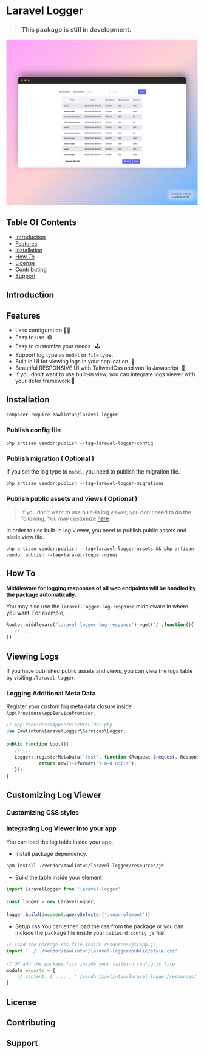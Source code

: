 # Laravel Logger

> ### This package is still in development.

![Preview](preview.jpeg)

## Table Of Contents

- [Introduction](#introduction)
- [Features](#features)
- [Installation](#installation)
- [How To](#how-to)
- [License](#license)
- [Contributing](#contributing)
- [Support](#support)

## Introduction

## Features

- Less configuration 📄📄
- Easy to use &nbsp;🟢
- Easy to customize your needs &nbsp; 🕹
- Support log type as `model` or `file` type.
- Built in UI for viewing logs in your application.&nbsp;📌
- Beautiful RESPONSIVE UI with TailwindCss and vanilla Javascript &nbsp;💖
- If you don't want to use built-in view, you can integrate logs viewer with your defer framework 🔗

## Installation

```
composer require zawlintun/laravel-logger
```

### Publish config file

```
php artisan vendor:publish --tag=laravel-logger-config
```

### Publish migration ( Optional )

If you set the log type to `model`, you need to publish the migration file.

```
php artisan vendor:publish --tag=laravel-logger-migrations
```

### Publish public assets and views ( Optional )

> If you don't want to use built-in log viewer, you don't need to do the following. You may
> customize [here](#customizing-log-viewer).

In order to use built-in log viewer, you need to publish public assets and blade view file.

```
php artisan vendor:publish --tag=laravel-logger-assets && php artisan vendor:publish --tag=laravel-logger-views
```

## How To

**Middleware for logging responses of all web endpoints will be handled by the package automatically.**

You may also use the `laravel-logger-log-response` middleware in where you want.
For example,

```php
Route::middleware('laravel-logger-log-response')->get('/',function(){
   // ....
})
```

## Viewing Logs

If you have published public assets and views, you can view the logs table by visiting `/laravel-logger`.

### Logging Additional Meta Data

Register your custom log meta data closure inside `App\Providers\AppServiceProvider`.

```php
// App\Providers\AppServiceProvider.php
use Zawlintun\LaravelLogger\Services\Logger;

public function boot(){
   // .... 
   Logger::registerMetaData('test', function (Request $request, Response $response, \Throwable $throwable) {
            return now()->format('Y-m-d H:i:s');
   });
}
```

## Customizing Log Viewer

### Customizing CSS styles

### Integrating Log Viewer into your app

You can load the log table inside your app.

- Install package dependency.

```bash
npm install ./vendor/zawlintun/laravel-logger/resources/js
```

- Build the table inside your element

```js
import LaravelLogger from 'laravel-logger'

const logger = new LaravelLogger;

logger.build(document.querySelector('.your-element'))
```

- Setup css
  You can either load the css from the package or you can include the package file inside your `tailwind.config.js`
  file.

```js
// load the package css file inside resources/js/app.js
import '../../vendor/zawlintun/laravel-logger/public/style.css'

// OR add the package file inside your tailwind.config.js file
module.exports = {
    // content: [ .... , './vendor/zawlintun/laravel-logger/resources/js/*.ts'], 
}
```

## License

## Contributing

## Support
